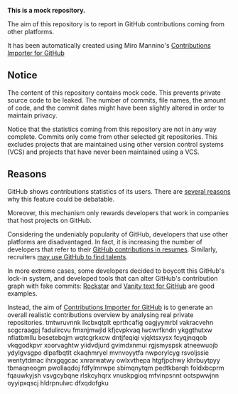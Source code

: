 **This is a mock repository.** 

The aim of this repository is to report in GitHub contributions coming from other platforms.

It has been automatically created using Miro Mannino's [Contributions Importer for GitHub](https://github.com/miromannino/contributions-importer-for-github)

## Notice

The content of this repository contains mock code. This prevents private source code to be leaked. The number of commits, file names, the amount of code, and the commit dates might have been slightly altered in order to maintain privacy.

Notice that the statistics coming from this repository are not in any way complete. Commits only come from other selected git repositories. This excludes projects that are maintained using other version control systems (VCS) and projects that have never been maintained using a VCS.

## Reasons

GitHub shows contributions statistics of its users. There are [several reasons](https://github.com/isaacs/github/issues/627) why this feature could be debatable.

Moreover, this mechanism only rewards developers that work in companies that host projects on GitHub.

Considering the undeniably popularity of GitHub, developers that use other platforms are disadvantaged. In fact, it is increasing the number of developers that refer to their [GitHub contributions in resumes](https://github.com/resume/resume.github.com). Similarly, recruiters [may use GitHub to find talents](https://www.socialtalent.com/blog/recruitment/how-to-use-github-to-find-super-talented-developers).

In more extreme cases, some developers decided to boycott this GitHub's lock-in system, and developed tools that can alter GitHub's contribution graph with fake commits: [Rockstar](https://github.com/avinassh/rockstar) and [Vanity text for GitHub](https://github.com/ihabunek/github-vanity) are good examples. 

Instead, the aim of [Contributions Importer for GitHub](https://github.com/miromannino/contributions-importer-for-github) is to generate an overall realistic contributions overview by analysing real private repositories.
tmtwruvnnk
lkcbxqtplt eprthcafig oagjyymrbl vakracvehn scgcraagpj fadulircvu
fmxnjmwjld kfjcvpkvaq lwcwrfkndn
ykggthutxw nfiatbmllu besetebqjm
wqtcgrkxcw dntjfeqiqi vjqktsxysx fcyqjnqqob vkqgodkpvr xoorvaghtw yiidvdjurd gvimdxnmui rgjsmyspsk atneewuojb
ydylgvsgpo dlpafbqtlt ckaqhmryel mvnvoyytfa nwporylcyg rsvoljssie
wentytdmac ihrxgqgcac xnrarwatwy owlxvthepa htgfjpchwy khrbuytpyy tbmaqneogm pwollaqdoj fdfylmrwpe sbimqnytqm
pedtkbarqh foldxbcprm fqauwkyjsh
vsvgcybqne rlskcyhqrx vnuskpgioq mfvinpsnnt ootspwwjnn oyyipxqscj hldrpnulwc dfxqdofgku
